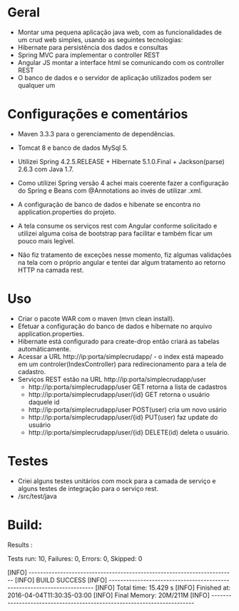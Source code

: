 # Geral

 - Montar uma pequena aplicação java web, com as funcionalidades de um crud web simples, usando as seguintes tecnologias:
  - Hibernate para persistência dos dados e consultas
  - Spring MVC para implementar o controller REST
  - Angular JS montar a interface html se comunicando com os controller REST
  - O banco de dados e o servidor de aplicação utilizados podem ser qualquer um

# Configurações e comentários

- Maven 3.3.3 para o gerenciamento de dependências. 
- Tomcat 8 e banco de dados MySql 5.

- Utilizei Spring 4.2.5.RELEASE + Hibernate 5.1.0.Final + Jackson(parse) 2.6.3 com Java 1.7.

- Como utilizei Spring versão 4 achei mais coerente fazer a configuração do Spring e Beans com @Annotations ao invés de utilizar .xml. 
- A configuração de banco de dados e hibenate se encontra no application.properties do projeto. 

- A tela consume os serviços rest com Angular conforme solicitado e utilizei alguma coisa de bootstrap para facilitar e também ficar um pouco mais legível. 

- Não fiz tratamento de exceções nesse momento, fiz algumas validações na tela com o próprio angular e tentei dar algum tratamento ao retorno HTTP na camada rest. 

# Uso

- Criar o pacote WAR com o maven (mvn clean install).
- Efetuar a configuração do banco de dados e hibernate no arquivo application.properties. 
- Hibernate está configurado para create-drop então criará as tabelas automáticamente.
- Acessar a URL http://ip:porta/simplecrudapp/ - o index está mapeado em um controler(IndexController) para redirecionamento para a tela de cadastro.
- Serviços REST estão na URL http://ip:porta/simplecrudapp/user
  - http://ip:porta/simplecrudapp/user GET retorna a lista de cadastros
  - http://ip:porta/simplecrudapp/user/{id} GET retorna o usuário daquele id
  - http://ip:porta/simplecrudapp/user POST(user) cria um novo usário
  - http://ip:porta/simplecrudapp/user/{id} PUT(user) faz update do usuário
  - http://ip:porta/simplecrudapp/user/{id} DELETE(id) deleta o usuário.

# Testes 
- Criei alguns testes unitários com mock para a camada de serviço e alguns testes de integração para o serviço rest.
- /src/test/java


# Build: 

Results :

Tests run: 10, Failures: 0, Errors: 0, Skipped: 0

[INFO] ------------------------------------------------------------------------
[INFO] BUILD SUCCESS
[INFO] ------------------------------------------------------------------------
[INFO] Total time: 15.429 s
[INFO] Finished at: 2016-04-04T11:30:35-03:00
[INFO] Final Memory: 20M/211M
[INFO] ------------------------------------------------------------------------

